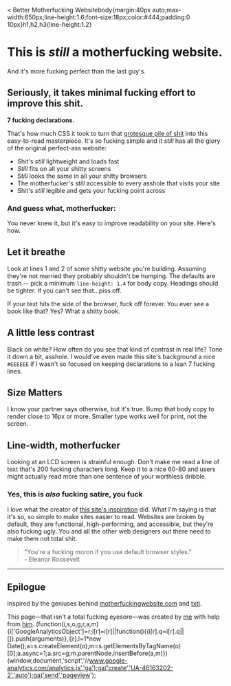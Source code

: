< Better Motherfucking Websitebody{margin:40px auto;max-width:650px;line-height:1.6;font-size:18px;color:#444;padding:0 10px}h1,h2,h3{line-height:1.2}

This is _still_ a motherfucking website.
========================================

And it's more fucking perfect than the last guy's.

Seriously, it takes minimal fucking effort to improve this shit.
----------------------------------------------------------------

**7 fucking declarations.**

That's how much CSS it took to turn that [grotesque pile of shit](http://motherfuckingwebsite.com/) into this easy-to-read masterpiece. It's so fucking simple and it _still_ has all the glory of the original perfect-ass website:

*   Shit's _still_ lightweight and loads fast
*   _Still_ fits on all your shitty screens
*   _Still_ looks the same in all your shitty browsers
*   The motherfucker's _still_ accessible to every asshole that visits your site
*   Shit's _still_ legible and gets your fucking point across

### And guess what, motherfucker:

You never knew it, but it's easy to improve readability on your site. Here's how.

Let it breathe
--------------

Look at lines 1 and 2 of some shitty website you're building. Assuming they're not married they probably shouldn't be humping. The defaults are trash -- pick a minimum `line-height: 1.4` for body copy. Headings should be tighter. If you can't see that...piss off.

If your text hits the side of the browser, fuck off forever. You ever see a book like that? Yes? What a shitty book.

A little less contrast
----------------------

Black on white? How often do you see that kind of contrast in real life? Tone it down a bit, asshole. I would've even made this site's background a nice `#EEEEEE` if I wasn't so focused on keeping declarations to a lean 7 fucking lines.

Size Matters
------------

I know your partner says otherwise, but it's true. Bump that body copy to render close to 16px or more. Smaller type works well for print, not the screen.

Line-width, motherfucker
------------------------

Looking at an LCD screen is strainful enough. Don't make me read a line of text that's 200 fucking characters long. Keep it to a nice 60-80 and users might actually read more than one sentence of your worthless dribble.

### Yes, this is _also_ fucking satire, you fuck

I love what the creator of [this site's inspiration](http://motherfuckingwebsite.com/) did. What I'm saying is that it's so, so simple to make sites easier to read. Websites are broken by default, they are functional, high-performing, and accessible, but they're also fucking ugly. You and all the other web designers out there need to make them not total shit.

> "You're a fucking moron if you use default browser styles."  
> \- Eleanor Roosevelt

* * *

Epilogue
--------

Inspired by the geniuses behind [motherfuckingwebsite.com](http://motherfuckingwebsite.com/) and [txti](http://txti.es).

This page—that isn't a total fucking eyesore—was created by [me](https://twitter.com/drew_mc) with help from [him](https://twitter.com/gabehammersmith). (function(i,s,o,g,r,a,m){i\['GoogleAnalyticsObject'\]=r;i\[r\]=i\[r\]||function(){(i\[r\].q=i\[r\].q||\[\]).push(arguments)},i\[r\].l=1\*new Date();a=s.createElement(o),m=s.getElementsByTagName(o)\[0\];a.async=1;a.src=g;m.parentNode.insertBefore(a,m)})(window,document,'script','//www.google-analytics.com/analytics.js','ga');ga('create','UA-46163202-2','auto');ga('send','pageview');
